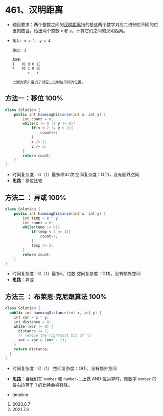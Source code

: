 # 461、汉明距离

- 题目要求：两个整数之间的[汉明距离](https://baike.baidu.com/item/汉明距离)指的是这两个数字对应二进制位不同的位置的数目。给出两个整数 `x` 和 `y`，计算它们之间的汉明距离。

- ```
  输入: x = 1, y = 4
  
  输出: 2
  
  解释:
  1   (0 0 0 1)
  4   (0 1 0 0)
         ↑   ↑
  
  上面的箭头指出了对应二进制位不同的位置。
  ```



## 方法一：移位 100%

```java
class Solution {
    public int hammingDistance(int x, int y) {
        int count = 0;
        while(x != 0 || y != 0){
            if(x % 2 != y % 2){
                count++;
            }
            x /= 2;
            y /= 2;
        }
        return count;
    }
}
```

- 时间复杂度：O（1）最多除32次
  空间复杂度：O(1)，没有额外空间
- **思路**：移位比较



## 方法二 ： 异或 100%

```java
class Solution {
    public int hammingDistance(int x, int y) {
        int temp = x ^ y;
        int count = 0;
        while(temp != 0){
            if(temp % 2 == 1){
                count++;
            }
            temp /= 2;
        }
        return count;
    }
}
```

- 时间复杂度：O（1）最多k，位数
  空间复杂度：O(1)，没有额外空间
- **思路**：异或



## 方法三 ： 布莱恩·克尼跟算法 100%

```java
class Solution {
  public int hammingDistance(int x, int y) {
    int xor = x ^ y;
    int distance = 0;
    while (xor != 0) {
      distance += 1;
      // remove the rightmost bit of '1'
      xor = xor & (xor - 1);
    }
    return distance;
  }
}
```

- 时间复杂度：O（1）
  空间复杂度：O(1)，没有额外空间
- **思路**：当我们在 `number` 和 `number-1` 上做 AND 位运算时，原数字 `number` 的最右边等于 1 的比特会被移除。



- timeline

1. 2020.8.7
2. 2021.7.3
